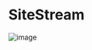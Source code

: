 # SiteStream

![image](https://github.com/aritrichatterjee9/SiteStream/assets/73156770/7f70cacb-1f99-4751-98ad-c19ad1e45084)
